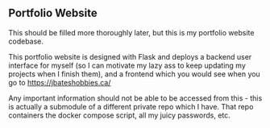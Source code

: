 ## Portfolio Website

This should be filled more thoroughly later, but this is my portfolio website codebase.

This portfolio website is designed with Flask and deploys a backend user interface for myself (so I can motivate my lazy ass to keep updating my projects when I finish them), and a frontend which you would see when you go to https://jbateshobbies.ca/

Any important information should not be able to be accessed from this - this is actually a submodule of a different private repo which I have. That repo containers the docker compose script, all my juicy passwords, etc.

